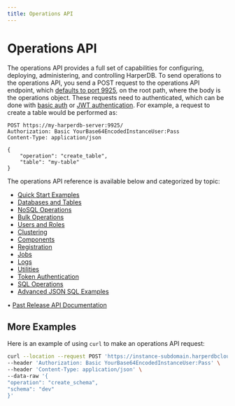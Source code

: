 ```yaml
---
title: Operations API
---
```


# Operations API

The operations API provides a full set of capabilities for configuring, deploying, administering, and controlling HarperDB. To send operations to the operations API, you send a POST request to the operations API endpoint, which [defaults to port 9925](../../deployments/configuration), on the root path, where the body is the operations object. These requests need to authenticated, which can be done with [basic auth](./security/basic-auth) or [JWT authentication](./security/jwt-auth). For example, a request to create a table would be performed as:

```http
POST https://my-harperdb-server:9925/
Authorization: Basic YourBase64EncodedInstanceUser:Pass
Content-Type: application/json

{
    "operation": "create_table",
    "table": "my-table"
}
```

The operations API reference is available below and categorized by topic:

- [Quick Start Examples](operations-api/quickstart-examples)
- [Databases and Tables](operations-api/databases-and-tables)
- [NoSQL Operations](operations-api/nosql-operations)
- [Bulk Operations](operations-api/bulk-operations)
- [Users and Roles](operations-api/users-and-roles)
- [Clustering](clustering)
- [Components](components)
- [Registration](operations-api/registration)
- [Jobs](operations-api/jobs)
- [Logs](operations-api/logs)
- [Utilities](operations-api/utilities)
- [Token Authentication](operations-api/token-authentication)
- [SQL Operations](operations-api/sql-operations)
- [Advanced JSON SQL Examples](operations-api/advanced-json-sql-examples)

• [Past Release API Documentation](https://olddocs.harperdb.io)

## More Examples

Here is an example of using `curl` to make an operations API request:

```bash
curl --location --request POST 'https://instance-subdomain.harperdbcloud.com' \
--header 'Authorization: Basic YourBase64EncodedInstanceUser:Pass' \
--header 'Content-Type: application/json' \
--data-raw '{
"operation": "create_schema",
"schema": "dev"
}'
```
